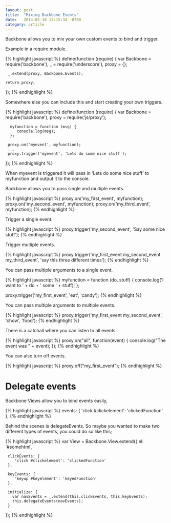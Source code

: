 ```yaml
---
layout: post
title:  "Mixing Backbone Events"
date:   2014-05-18 13:15:34 -0700
category: article
---
```


Backbone allows you to mix your own custom events to bind and trigger. 

Example in a require module.

{% highlight javascript %}
  define(function (require) {
    var Backbone = require('backbone'),
      _ = require('underscore'),
      proxy = {};

     _.extend(proxy, Backbone.Events);

    return proxy;
  });
{% endhighlight %}

<!-- more -->
<span id="resume"></span>

Somewhere else you can include this and start creating your own triggers.

{% highlight javascript %}
  define(function (require) {
    var Backbone = require('backbone'),
      proxy = require('js/proxy');

      myfunction = function (msg) {
         console.log(msg);
      };

     proxy.on('myevent', myfunction);
     ...
     proxy.trigger('myevent', 'Lets do some nice stuff');
  });
{% endhighlight %}

When myevent is triggered it will pass in ‘Lets do some nice stuff’ to myfunction and output it to the console.

Backbone allows you to pass single and multiple events.

{% highlight javascript %}
  proxy.on('my_first_event', myfunction);
  proxy.on('my_second_event', myfunction);
  proxy.on('my_third_event', myfunction);
{% endhighlight %}

Trigger a single event.

{% highlight javascript %}
  proxy.trigger('my_second_event', 'Say some nice stuff');
{% endhighlight %}

Trigger multiple events.

{% highlight javascript %}
  proxy.trigger('my_first_event my_second_event my_third_event', 'say this three different times');
{% endhighlight %}

You can pass multiple arguments to a single event.

{% highlight javascript %}
  myfunction = function (do, stuff) {
      console.log('I want to ' + do + ' some ' + stuff);
  };

  proxy.trigger('my_first_event', 'eat', 'candy');
{% endhighlight %}

You can pass multiple arguments to multiple events.

{% highlight javascript %}
  proxy.trigger('my_first_event my_second_event', 'chow', 'food');
{% endhighlight %}

There is a catchall where you can listen to all events.

{% highlight javascript %}
  proxy.on("all", function(event) {
      console.log("The event was " + event);
   });
{% endhighlight %}

You can also turn off events.

{% highlight javascript %}
  proxy.off("my_first_event");
{% endhighlight %}

# Delegate events

Backbone Views allow you to bind events easily,

{% highlight javascript %}
  events: {
    'click #clickelement': 'clickedFunction'
  },
{% endhighlight %}

Behind the scenes is delegateEvents. So maybe you wanted to make two different types of events, you could do so like this;

{% highlight javascript %}
  var View = Backbone.View.extend({
     el: '#somehtml',

     clickEvents: {
        'click #clickelement': 'clickedFunction'
     },

     keyEvents: {
        'keyup #keyelement': 'keyedFunction'
     },

     initialize: {
       var navEvents = _.extend(this.clickEvents, this.keyEvents);
       this.delegateEvents(navEvents);
     }
  });
{% endhighlight %}
